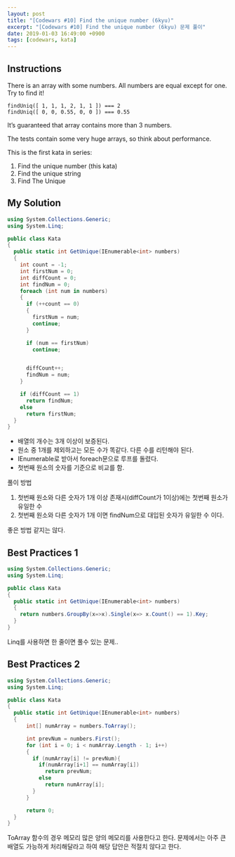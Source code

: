 ```yaml
---
layout: post
title: "[Codewars #10] Find the unique number (6kyu)"
excerpt: "[Codewars #10] Find the unique number (6kyu) 문제 풀이"
date: 2019-01-03 16:49:00 +0900
tags: [codewars, kata]
---
```


## Instructions

There is an array with some numbers. All numbers are equal except for one. Try to find it!

```
findUniq([ 1, 1, 1, 2, 1, 1 ]) === 2
findUniq([ 0, 0, 0.55, 0, 0 ]) === 0.55
```

It’s guaranteed that array contains more than 3 numbers.

The tests contain some very huge arrays, so think about performance.

This is the first kata in series:

1. Find the unique number (this kata)
2. Find the unique string
3. Find The Unique

## My Solution

```csharp
using System.Collections.Generic;
using System.Linq;

public class Kata
{
  public static int GetUnique(IEnumerable<int> numbers)
  {
    int count = -1;
    int firstNum = 0;
    int diffCount = 0;
    int findNum = 0;
    foreach (int num in numbers)
    {
      if (++count == 0)
      {
        firstNum = num;
        continue;
      }

      if (num == firstNum)
        continue;


      diffCount++;
      findNum = num;
    }

    if (diffCount == 1)
      return findNum;
    else
      return firstNum;
  }
}
```

- 배열의 개수는 3개 이상이 보증된다.
- 원소 중 1개를 제외하고는 모든 수가 똑같다. 다른 수를 리턴해야 된다.
- IEnumerable로 받아서 foreach문으로 루프를 돌렸다.
- 첫번째 원소의 숫자를 기준으로 비교를 함.

풀이 방법
1. 첫번째 원소와 다른 숫자가 1개 이상 존재시(diffCount가 1이상)에는 첫번째 원소가 유일한 수
2. 첫번째 원소와 다른 숫자가 1개 이면 findNum으로 대입된 숫자가 유일한 수 이다.

좋은 방법 같지는 않다.

## Best Practices 1

```csharp
using System.Collections.Generic;
using System.Linq;

public class Kata
{
  public static int GetUnique(IEnumerable<int> numbers)
  {
    return numbers.GroupBy(x=>x).Single(x=> x.Count() == 1).Key;
  }
}
```

Linq를 사용하면 한 줄이면 풀수 있는 문제..

## Best Practices 2

```csharp
using System.Collections.Generic;
using System.Linq;

public class Kata
{
  public static int GetUnique(IEnumerable<int> numbers)
  {
      int[] numArray = numbers.ToArray();

      int prevNum = numbers.First();
      for (int i = 0; i < numArray.Length - 1; i++)
      {
        if (numArray[i] != prevNum){
          if(numArray[i+1] == numArray[i])
            return prevNum;
          else
            return numArray[i];
        }
      }

      return 0;
  }
}
```

ToArray 함수의 경우 메모리 많은 양의 메모리를 사용한다고 한다.
문제에서는 아주 큰 배열도 가능하게 처리해달라고 하여 해당 답안은 적절치 않다고 한다.